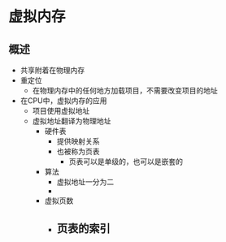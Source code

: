 # 虚拟内存
## 概述
- 共享附着在物理内存
- 重定位
	- 在物理内存中的任何地方加载项目，不需要改变项目的地址
- 在CPU中，虚拟内存的应用
	- 项目使用虚拟地址
	- 虚拟地址翻译为物理地址
		- 硬件表
			- 提供映射关系
			- 也被称为页表
				- 页表可以是单级的，也可以是嵌套的
		- 算法
			- 虚拟地址一分为二
			- 
		- 虚拟页数
			- 页表的索引
				- 